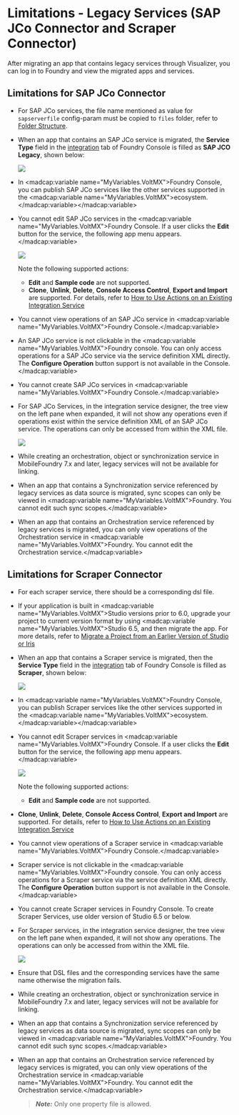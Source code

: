 # Limitations - Legacy Services (SAP JCo Connector and Scraper Connector)

After migrating an app that contains legacy services through Visualizer, you can log in to Foundry and view the migrated apps and services.

## Limitations for SAP JCo Connector

*   For SAP JCo services, the file name mentioned as value for `sapserverfile` config-param must be copied to `files` folder, refer to [Folder Structure](CSD-LegacySerivce.md#CSD).

*   When an app that contains an SAP JCo service is migrated, the **Service Type** field in the [integration](Services.md) tab of Foundry Console is filled as **SAP JCO Legacy**, shown below:

    ![](Resources/Images/Scraper1.png)


*   In <madcap:variable name="MyVariables.VoltMX">Foundry Console, you can publish SAP JCo services like the other services supported in the <madcap:variable name="MyVariables.VoltMX">ecosystem.</madcap:variable></madcap:variable>
*   You cannot edit SAP JCo services in the <madcap:variable name="MyVariables.VoltMX">Foundry Console. If a user clicks the **Edit** button for the service, the following app menu appears.</madcap:variable>

    ![](Resources/Images/Scraper2.png)

    Note the following supported actions:

    *   **Edit** and **Sample code** are not supported.
    *   **Clone**, **Unlink**, **Delete**, **Console Access Control**, **Export and Import** are supported. For details, refer to [How to Use Actions on an Existing Integration Service](Services.md#ActioninIntegration)
*   You cannot view operations of an SAP JCo service in <madcap:variable name="MyVariables.VoltMX">Foundry Console.</madcap:variable>
*   An SAP JCo service is not clickable in the <madcap:variable name="MyVariables.VoltMX">Foundry console. You can only access operations for a SAP JCo service via the service definition XML directly. The **Configure Operation** button support is not available in the Console.</madcap:variable>
*   You cannot create SAP JCo services in <madcap:variable name="MyVariables.VoltMX">Foundry Console.</madcap:variable>
*   For SAP JCo Services, in the integration service designer, the tree view on the left pane when expanded, it will not show any operations even if operations exist within the service definition XML of an SAP JCo service. The operations can only be accessed from within the XML file.

    ![](Resources/Images/Scraper4.png)

*   While creating an orchestration, object or synchronization service in MobileFoundry 7.x and later, legacy services will not be available for linking.

*   When an app that contains a Synchronization service referenced by legacy services as data source is migrated, sync scopes can only be viewed in <madcap:variable name="MyVariables.VoltMX">Foundry. You cannot edit such sync scopes.</madcap:variable>

*   When an app that contains an Orchestration service referenced by legacy services is migrated, you can only view operations of the Orchestration service in <madcap:variable name="MyVariables.VoltMX">Foundry. You cannot edit the Orchestration service.</madcap:variable>

## Limitations for Scraper Connector

*   For each scraper service, there should be a corresponding dsl file.

*   If your application is built in <madcap:variable name="MyVariables.VoltMX">Studio versions prior to 6.0, upgrade your project to current version format by using <madcap:variable name="MyVariables.VoltMX">Studio 6.5, and then migrate the app. For more details, refer to [Migrate a Project from an Earlier Version of Studio or Iris](../../../Iris/iris_user_guide/Content/MigrateProjectFromVoltMXStudioOrPrevVerIris.md)

*   When an app that contains a Scraper service is migrated, then the **Service Type** field in the [integration](Services.htm#Services.htm) tab of Foundry Console is filled as **Scraper**, shown below:

    ![](Resources/Images/Scraper3.png)


*   In <madcap:variable name="MyVariables.VoltMX">Foundry Console, you can publish Scraper services like the other services supported in the <madcap:variable name="MyVariables.VoltMX">ecosystem.</madcap:variable></madcap:variable>
*   You cannot edit Scraper services in <madcap:variable name="MyVariables.VoltMX">Foundry Console. If a user clicks the **Edit** button for the service, the following app menu appears.</madcap:variable>

    ![](Resources/Images/Scraper2.png)

    Note the following supported actions:

    *   **Edit** and **Sample code** are not supported.
*   **Clone**, **Unlink**, **Delete**, **Console Access Control**, **Export and Import** are supported. For details, refer to [How to Use Actions on an Existing Integration Service](Services.md#ActioninIntegration)
*   You cannot view operations of a Scraper service in <madcap:variable name="MyVariables.VoltMX">Foundry Console.</madcap:variable>
*   Scraper service is not clickable in the <madcap:variable name="MyVariables.VoltMX">Foundry console. You can only access operations for a Scraper service via the service definition XML directly. The **Configure Operation** button support is not available in the Console.</madcap:variable>
*   You cannot create Scraper services in Foundry Console. To create Scraper Services, use older version of Studio 6.5 or below.
*   For Scraper services, in the integration service designer, the tree view on the left pane when expanded, it will not show any operations. The operations can only be accessed from within the XML file.

    ![](Resources/Images/Scraper4.png)

*   Ensure that DSL files and the corresponding services have the same name otherwise the migration fails.

*   While creating an orchestration, object or synchronization service in MobileFoundry 7.x and later, legacy services will not be available for linking.

*   When an app that contains a Synchronization service referenced by legacy services as data source is migrated, sync scopes can only be viewed in <madcap:variable name="MyVariables.VoltMX">Foundry. You cannot edit such sync scopes.</madcap:variable>

*   When an app that contains an Orchestration service referenced by legacy services is migrated, you can only view operations of the Orchestration service in <madcap:variable name="MyVariables.VoltMX">Foundry. You cannot edit the Orchestration service.</madcap:variable>

    > **_Note:_** Only one property file is allowed.

